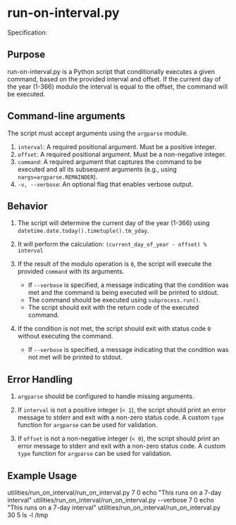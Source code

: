 # run-on-interval.py

Specification:

## Purpose

run-on-interval.py is a Python script that conditionally executes a given
command, based on the provided interval and offset. If the current day of
the year (1-366) modulo the interval is equal to the offset, the command
will be executed.

## Command-line arguments

The script must accept arguments using the `argparse` module.

1. `interval`: A required positional argument. Must be a positive integer.
2. `offset`: A required positional argument. Must be a non-negative integer.
3. `command`: A required argument that captures the command to be executed
   and all its subsequent arguments (e.g., using `nargs=argparse.REMAINDER`).
4. `-v, --verbose`: An optional flag that enables verbose output.

## Behavior

1. The script will determine the current day of the year (1-366) using
   `datetime.date.today().timetuple().tm_yday`.

2. It will perform the calculation:
   `(current_day_of_year - offset) % interval`

3. If the result of the modulo operation is `0`, the script will execute the
   provided `command` with its arguments.
   - If `--verbose` is specified, a message indicating that the condition was met
     and the command is being executed will be printed to stdout.
   - The command should be executed using `subprocess.run()`.
   - The script should exit with the return code of the executed command.

4. If the condition is not met, the script should exit with status code `0`
   without executing the command.
   - If `--verbose` is specified, a message indicating that the condition was not
     met will be printed to stdout.

## Error Handling

1. `argparse` should be configured to handle missing arguments.

2. If `interval` is not a positive integer (`< 1`), the script should
   print an error message to stderr and exit with a non-zero status code.
   A custom `type` function for `argparse` can be used for validation.

3. If `offset` is not a non-negative integer (`< 0`), the script should
   print an error message to stderr and exit with a non-zero status code.
   A custom `type` function for `argparse` can be used for validation.

## Example Usage

utilities/run_on_interval/run_on_interval.py 7 0 echo "This runs on a 7-day interval"
utilities/run_on_interval/run_on_interval.py --verbose 7 0 echo "This runs on a 7-day interval"
utilities/run_on_interval/run_on_interval.py 30 5 ls -l /tmp
